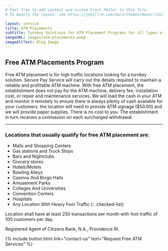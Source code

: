 ```yaml
---
# Feel free to add content and custom Front Matter to this file.
# To modify the layout, see https://jekyllrb.com/docs/themes/#overriding-theme-defaults

layout: service
title: ATM Placements
subtitle: Turnkey Solutions for ATM Placement Programs for all types of  Retail Locations
imageURL: images/atm-placements.webp
imageAltText: Blog Image
---
```


## Free ATM Placements Program

Free ATM placement is for high traffic locations looking for a turnkey solution. Secure Pay Service will carry out the details required to maintain a reliable and profitable ATM machine. With free ATM placement, the establishment does not pay for the ATM machine, delivery fee, installation cost, or repair and maintenance services. We will load the cash in your ATM and monitor it remotely to ensure there is always plenty of cash available for your customers. the location will need to provide ATM signage ($50.00) and we will provide paper supplies. There is no cost to you. The establishment in turn receives a comisssion on each surcharged withdrawal.

---

### Locations that usually qualify for free ATM placement are:
* Malls and Shopping Centers
* Gas stations and Truck Stops
* Bars and Nightclubs
* Grocery stores
* Hotels/Motels
* Bowling Alleys
* Casinos And Bingo Halls
* Amusement Parks
* Colleges And Universities
* Convention Centers
* Hospitals
* Any Location With Heavy Foot Traffic
{: .checked-list}

Location shall have at least 250 transactions per month with foot traffic of 100 customers per day.

Registered Agent of Citizens Bank, N.A., Providence RI.

{% include button.html link="contact-us" text="Request Free ATM Services" %}